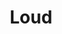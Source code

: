 ---
title: Loud
year: 2021
description: loud description. 
featured_image: /images/2021/december-shop/loud/loud-1.jpg
price: SOLD
paypal-button-id: GACNL2GNXWAJG
painting-collection: the-fresh-start-collection
images-folder: /images/2021/december-shop/loud
layout: box-description-right
image-layout: box-image-left
materials: acrylic on canvas
size: 24 x 18"
---